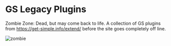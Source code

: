 # GS Legacy Plugins
Zombie Zone: Dead, but may come back to life.
A collection of GS plugins from https://get-simple.info/extend/ before the site goes completely off line.

![zombie](https://github.com/user-attachments/assets/6066bf28-7347-434c-b6f6-1ac480bd1353)
